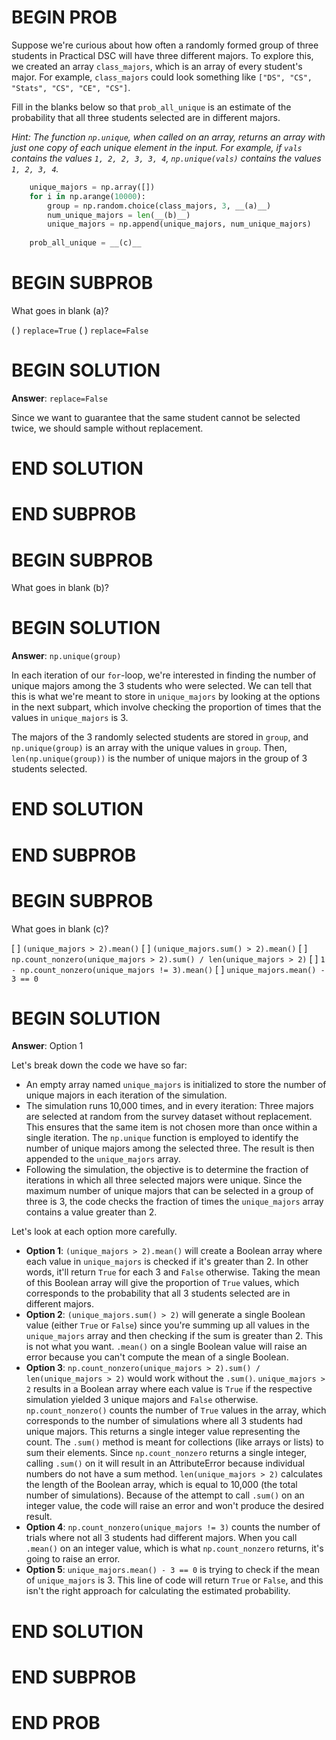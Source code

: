 # BEGIN PROB

Suppose we're curious about how often a randomly formed group of three students in Practical DSC will have three different majors. To explore this, we created an array `class_majors`, which is an array of every student's major. For example, `class_majors` could look something like `["DS", "CS", "Stats", "CS", "CE", "CS"]`.

Fill in the blanks below so that `prob_all_unique` is an estimate of the
probability that all three students selected are in different majors.

*Hint: The function `np.unique`, when called on an array, returns an
array with just one copy of each unique element in the input. For
example, if `vals` contains the values `1, 2, 2, 3, 3, 4`,
`np.unique(vals)` contains the values `1, 2, 3, 4`.*

```py
    unique_majors = np.array([])
    for i in np.arange(10000):
        group = np.random.choice(class_majors, 3, __(a)__)
        num_unique_majors = len(__(b)__)
        unique_majors = np.append(unique_majors, num_unique_majors)
        
    prob_all_unique = __(c)__
```

# BEGIN SUBPROB

What goes in blank (a)?

( ) `replace=True`
( ) `replace=False`

# BEGIN SOLUTION

**Answer**: `replace=False`

Since we want to guarantee that the same student cannot be selected twice, we should sample without replacement. 

# END SOLUTION

# END SUBPROB


# BEGIN SUBPROB

What goes in blank (b)?

# BEGIN SOLUTION

**Answer**: `np.unique(group)`

In each iteration of our `for`-loop, we're interested in finding the number of unique majors among the 3 students who were selected. We can tell that this is what we're meant to store in `unique_majors` by looking at the options in the next subpart, which involve checking the proportion of times that the values in `unique_majors` is 3.

The majors of the 3 randomly selected students are stored in `group`, and `np.unique(group)` is an array with the unique values in `group`. Then, `len(np.unique(group))` is the number of unique majors in the group of 3 students selected.

# END SOLUTION

# END SUBPROB

# BEGIN SUBPROB

What goes in blank (c)?

[ ] `(unique_majors > 2).mean()`
[ ] `(unique_majors.sum() > 2).mean()`
[ ] `np.count_nonzero(unique_majors > 2).sum() / len(unique_majors > 2)`
[ ] `1 - np.count_nonzero(unique_majors != 3).mean()`
[ ] `unique_majors.mean() - 3 == 0`

# BEGIN SOLUTION

**Answer**: Option 1

Let's break down the code we have so far:

- An empty array named `unique_majors` is initialized to store the number of unique majors in each iteration of the simulation.
- The simulation runs 10,000 times, and in every iteration: Three majors are selected at random from the survey dataset without replacement. This ensures that the same item is not chosen more than once within a single iteration. The `np.unique` function is employed to identify the number of unique majors among the selected three. The result is then appended to the `unique_majors` array.
- Following the simulation, the objective is to determine the fraction of iterations in which all three selected majors were unique. Since the maximum number of unique majors that can be selected in a group of three is 3, the code checks the fraction of times the `unique_majors` array contains a value greater than 2.

Let's look at each option more carefully.

- **Option 1**: `(unique_majors > 2).mean()` will create a Boolean array where each value in `unique_majors` is checked if it's greater than 2. In other words, it'll return `True` for each 3 and `False` otherwise. Taking the mean of this Boolean array will give the proportion of `True` values, which corresponds to the probability that all 3 students selected are in different majors.
- **Option 2**: `(unique_majors.sum() > 2)` will generate a single Boolean value (either `True` or `False`) since you're summing up all values in the `unique_majors` array and then checking if the sum is greater than 2. This is not what you want. `.mean()` on a single Boolean value will raise an error because you can't compute the mean of a single Boolean.
- **Option 3**: `np.count_nonzero(unique_majors > 2).sum() / len(unique_majors > 2)` would work without the `.sum()`. `unique_majors > 2` results in a Boolean array where each value is `True` if the respective simulation yielded 3 unique majors and `False` otherwise. `np.count_nonzero()` counts the number of `True` values in the array, which corresponds to the number of simulations where all 3 students had unique majors. This returns a single integer value representing the count. The `.sum()` method is meant for collections (like arrays or lists) to sum their elements. Since `np.count_nonzero` returns a single integer, calling `.sum()` on it will result in an AttributeError because individual numbers do not have a sum method. `len(unique_majors > 2)` calculates the length of the Boolean array, which is equal to 10,000 (the total number of simulations). Because of the attempt to call `.sum()` on an integer value, the code will raise an error and won't produce the desired result. 
- **Option 4**: `np.count_nonzero(unique_majors != 3)` counts the number of trials where not all 3 students had different majors. When you call `.mean()` on an integer value, which is what `np.count_nonzero` returns, it's going to raise an error.
- **Option 5**: `unique_majors.mean() - 3 == 0` is trying to check if the mean of `unique_majors` is 3. This line of code will return `True` or `False`, and this isn't the right approach for calculating the estimated probability.

# END SOLUTION

# END SUBPROB

# END PROB